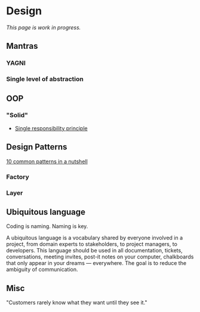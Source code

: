 # Design

*This page is work in progress.*


## Mantras

### YAGNI

### Single level of abstraction

## OOP

### "Solid"

* [Single responsibility principle](https://en.wikipedia.org/wiki/Single-responsibility_principle)


## Design Patterns

[10 common patterns in a nutshell](https://towardsdatascience.com/10-common-software-architectural-patterns-in-a-nutshell-a0b47a1e9013)

### Factory
### Layer 



## Ubiquitous language

Coding is naming. 
Naming is key.

A ubiquitous language is a vocabulary shared by everyone involved in a project, from domain experts to stakeholders, to project managers, to developers. 
This language should be used in all documentation, tickets, conversations, meeting invites, post-it notes on your computer, chalkboards that only appear in your dreams — everywhere. 
The goal is to reduce the ambiguity of communication.


## Misc

"Customers rarely know what they want until they see it."
